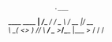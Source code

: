                  .___
  ____  ____   __| _/____
_/ ___\/  _ \ / __ |/ __ \
\  \__(  <_> ) /_/ \  ___/
 \___  >____/\____ |\___  >
     \/           \/    \/
